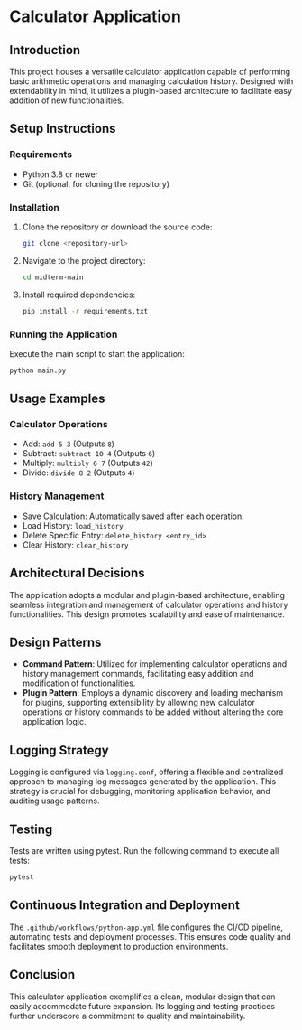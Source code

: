 # Calculator Application

## Introduction

This project houses a versatile calculator application capable of performing basic arithmetic operations and managing calculation history. Designed with extendability in mind, it utilizes a plugin-based architecture to facilitate easy addition of new functionalities.

## Setup Instructions

### Requirements
- Python 3.8 or newer
- Git (optional, for cloning the repository)

### Installation
1. Clone the repository or download the source code:
   ```sh
   git clone <repository-url>
   ```
2. Navigate to the project directory:
   ```sh
   cd midterm-main
   ```
3. Install required dependencies:
   ```sh
   pip install -r requirements.txt
   ```

### Running the Application
Execute the main script to start the application:
```sh
python main.py
```

## Usage Examples

### Calculator Operations
- Add: `add 5 3` (Outputs `8`)
- Subtract: `subtract 10 4` (Outputs `6`)
- Multiply: `multiply 6 7` (Outputs `42`)
- Divide: `divide 8 2` (Outputs `4`)

### History Management
- Save Calculation: Automatically saved after each operation.
- Load History: `load_history`
- Delete Specific Entry: `delete_history <entry_id>`
- Clear History: `clear_history`

## Architectural Decisions

The application adopts a modular and plugin-based architecture, enabling seamless integration and management of calculator operations and history functionalities. This design promotes scalability and ease of maintenance.

## Design Patterns

- **Command Pattern**: Utilized for implementing calculator operations and history management commands, facilitating easy addition and modification of functionalities.
- **Plugin Pattern**: Employs a dynamic discovery and loading mechanism for plugins, supporting extensibility by allowing new calculator operations or history commands to be added without altering the core application logic.

## Logging Strategy

Logging is configured via `logging.conf`, offering a flexible and centralized approach to managing log messages generated by the application. This strategy is crucial for debugging, monitoring application behavior, and auditing usage patterns.

## Testing

Tests are written using pytest. Run the following command to execute all tests:
```sh
pytest
```

## Continuous Integration and Deployment

The `.github/workflows/python-app.yml` file configures the CI/CD pipeline, automating tests and deployment processes. This ensures code quality and facilitates smooth deployment to production environments.

## Conclusion

This calculator application exemplifies a clean, modular design that can easily accommodate future expansion. Its logging and testing practices further underscore a commitment to quality and maintainability.
